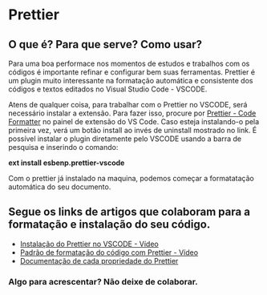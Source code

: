 # Prettier

## O que é? Para que serve? Como usar?

Para uma boa performace nos momentos de estudos e trabalhos com os códigos é importante refinar e configurar bem suas ferramentas. Prettier é um plugin muito interessante na formatação automática e consistente dos códigos e textos editados no Visual Studio Code - VSCODE.

Atens de qualquer coisa, para trabalhar com o Prettier no VSCODE, será necessário instalar a extensão. Para fazer isso, procure por [Prettier - Code Formatter](https://prettier.io/) no painel de extensão do VS Code. Caso esteja instalando-o pela primeira vez, verá um botão install ao invés de uninstall mostrado no link. É possível instalar o plugin diretamente pelo VSCODE usando a barra de pesquisa e inserindo o comando:

**ext install esbenp.prettier-vscode**

Com o prettier já instalado na maquina, podemos começar a formatatação automática do seu documento.

## Segue os links de artigos que colaboram para a formatação e instalação do seu código.

- [Instalação do Prettier no VSCODE - Vídeo](https://www.youtube.com/watch?v=Gmz27agvLYg)
- [Padrão de formatação do código com Prettier - Vídeo](https://www.youtube.com/)
- [Documentação de cada propriedade do Prettier](https://prettier.io/docs/en/options.html)

### Algo para acrescentar? Não deixe de colaborar.
